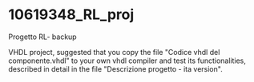 # 10619348_RL_proj
Progetto RL- backup

VHDL project, suggested that you copy the file "Codice vhdl del componente.vhdl" to your own vhdl compiler and test its functionalities, 
described in detail in the file "Descrizione progetto - ita version".
